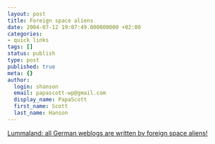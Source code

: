 ```yaml
---
layout: post
title: Foreign space aliens
date: 2004-07-12 19:07:49.000000000 +02:00
categories:
- quick links
tags: []
status: publish
type: post
published: true
meta: {}
author:
  login: shanson
  email: papascott-wp@gmail.com
  display_name: PapaScott
  first_name: Scott
  last_name: Hanson
---
```

<p><a title="And he should know..." href="http://lumma.de/eintrag.php?id=410">Lummaland: all German weblogs are written by foreign space aliens!</a></p>
